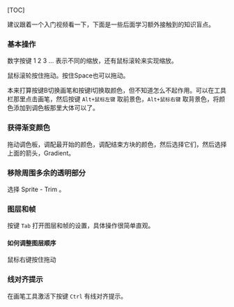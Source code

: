 

[TOC]



建议跟着一个入门视频看一下，下面是一些后面学习额外接触到的知识盲点。

### 基本操作

数字按键 1 2 3 ... 表示不同的缩放，还有鼠标滚轮来实现缩放。

鼠标滚轮按住拖动。按住Space也可以拖动。

本来打算按键B切换画笔和按键I切换取颜色，但不知道怎么不起作用。可以在工具栏那里点击画笔，然后按键 `Alt+鼠标左键` 取前景色，`Alt+鼠标右键` 取背景色，将颜色添加到调色板那里大体可以了。



### 获得渐变颜色

拖动调色板，调配最开始的颜色，调配结束方块的颜色，然后选择它们，然后选择上面的箭头，Gradient。

### 移除周围多余的透明部分

选择 Sprite - Trim 。



### 图层和帧

按键 `Tab` 打开图层和帧的设置，具体操作很简单直观。

#### 如何调整图层顺序

鼠标右键按住拖动



### 线对齐提示

在画笔工具激活下按键 `Ctrl` 有线对齐提示。
